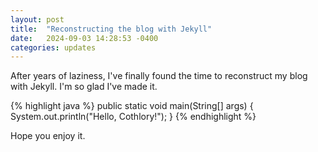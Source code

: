 ```yaml
---
layout: post
title:  "Reconstructing the blog with Jekyll"
date:   2024-09-03 14:28:53 -0400
categories: updates
---
```

After years of laziness, I've finally found the time to reconstruct my blog with Jekyll. I'm so glad I've made it.

{% highlight java %}
public static void main(String[] args) {
  System.out.println("Hello, Cothlory!");
}
{% endhighlight %}

Hope you enjoy it.
